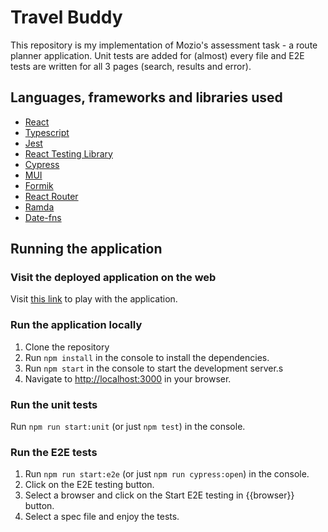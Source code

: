 # Travel Buddy

This repository is my implementation of Mozio's assessment task - a route planner application. Unit tests are added
for (almost) every file and E2E tests are written for all 3 pages (search, results and error).

## Languages, frameworks and libraries used

- [React](https://react.dev)
- [Typescript](https://www.typescriptlang.org)
- [Jest](https://jestjs.io)
- [React Testing Library](https://testing-library.com)
- [Cypress](https://www.cypress.io/)
- [MUI](https://mui.com)
- [Formik](https://formik.org)
- [React Router](https://reactrouter.com/en/main)
- [Ramda](https://ramdajs.com)
- [Date-fns](https://date-fns.org/)

## Running the application

### Visit the deployed application on the web

Visit [this link](https://resonant-marshmallow-162737.netlify.app) to play with the
application.

### Run the application locally

1. Clone the repository
2. Run `npm install` in the console to install the dependencies.
3. Run `npm start` in the console to start the development server.s
4. Navigate to [http://localhost:3000](http://localhost:3000) in your browser.

### Run the unit tests

Run `npm run start:unit` (or just `npm test`) in the console.

### Run the E2E tests

1. Run `npm run start:e2e` (or just `npm run cypress:open`) in the console.
2. Click on the E2E testing button.
3. Select a browser and click on the Start E2E testing in {{browser}} button.
4. Select a spec file and enjoy the tests.
